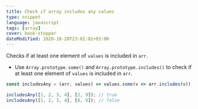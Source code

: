 ```yaml
---
title: Check if array includes any values
type: snippet
language: javascript
tags: [array]
cover: book-stopper
dateModified: 2020-10-20T23:02:01+03:00
---
```


Checks if at least one element of `values` is included in `arr`.

- Use `Array.prototype.some()` and `Array.prototype.includes()` to check if at least one element of `values` is included in `arr`.

```js
const includesAny = (arr, values) => values.some(v => arr.includes(v));
```

```js
includesAny([1, 2, 3, 4], [2, 9]); // true
includesAny([1, 2, 3, 4], [8, 9]); // false
```
